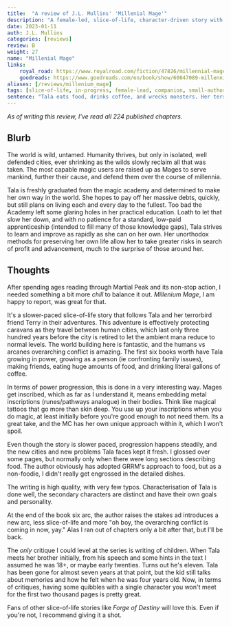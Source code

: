 ```yaml
---
title:  "A review of J.L. Mullins' 'Millenial Mage'"
description: "A female-led, slice-of-life, character-driven story with a unique magic system and worldbuilding."
date: 2023-01-11
auth: J.L. Mullins
categories: [reviews]
review: B
weight: 27
name: "Millenial Mage"
links:
    royal_road: https://www.royalroad.com/fiction/47826/millennial-mage-a-slice-of-life-progression-fantasy
    goodreads: https://www.goodreads.com/en/book/show/60047089-millennial-mage
aliases: [/reviews/millenium_mage]
tags: [slice-of-life, in-progress, female-lead, companion, small-author]
sentence: "Tala eats food, drinks coffee, and wrecks monsters. Her terrorbird helps. Thanks Terry."
---
```


*As of writing this review, I've read all 224 published chapters.*

## Blurb


The world is wild, untamed. Humanity thrives, but only in isolated, well defended cities, ever shrinking as the wilds slowly reclaim all that was taken. The most capable magic users are raised up as Mages to serve mankind, further their cause, and defend them over the course of millennia.

Tala is freshly graduated from the magic academy and determined to make her own way in the world. She hopes to pay off her massive debts, quickly, but still plans on living each and every day to the fullest. Too bad the Academy left some glaring holes in her practical education. Loath to let that slow her down, and with no patience for a standard, low-paid apprenticeship (intended to fill many of those knowledge gaps), Tala strives to learn and improve as rapidly as she can on her own. Her unorthodox methods for preserving her own life allow her to take greater risks in search of profit and advancement, much to the surprise of those around her.

## Thoughts

After spending ages reading through Martial Peak and its non-stop action, I needed something a bit more *chill* to balance it out. *Millenium Mage*, I am happy to report, was great for that.

It's a slower-paced slice-of-life story that follows Tala and her terrorbird friend Terry in their adventures. This adventure is effectively protecting caravans as they travel between human cities, which last only three hundred years before the city is retired to let the ambient mana reduce to normal levels. The world building here is fantastic, and the humans vs arcanes overarching conflict is amazing. The first six books worth have Tala growing in power, growing as a person (ie confronting family issues), making friends, eating huge amounts of food, and drinking literal gallons of coffee.

In terms of power progression, this is done in a very interesting way. Mages get inscribed, which as far as I understand it, means embedding metal inscriptions (runes/pathways analogue) in their bodies. Think like magical tattoos that go more than skin deep. You use up your inscriptions when you do magic, at least initially before you're good enough to not need them. Its a great take, and the MC has her own unique approach within it, which I won't spoil. 

Even though the story is slower paced, progression happens steadily, and the new cities and new problems Tala faces kept it fresh. I glossed over some pages, but normally only when there were long sections describing food. The author obviously has adopted GRRM's approach to food, but as a non-foodie, I didn't really get engrossed in the detailed dishes.

The writing is high quality, with very few typos. Characterisation of Tala is done well, the secondary characters are distinct and have their own goals and personality. 

At the end of the book six arc, the author raises the stakes ad introduces a new arc, less slice-of-life and more "oh boy, the overarching conflict is coming in now, yay." Alas I ran out of chapters only a bit after that, but I'll be back.

The *only* critique I could level at the series is writing of children. When Tala meets her brother initially, from his speech and some hints in the text I assumed he was 18+, or maybe early twenties. Turns out he's eleven. Tala has been gone for almost seven years at that point, but the kid still talks about memories and how he felt when he was four years old. Now, in terms of critiques, having some quibbles with a single character you won't meet for the first two thousand pages is pretty great.

Fans of other slice-of-life stories like *Forge of Destiny* will love this. Even if you're not, I recommend giving it a shot.